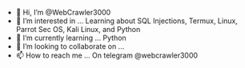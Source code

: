 - 👋 Hi, I’m @WebCrawler3000
- 👀 I’m interested in ... Learning about SQL Injections, Termux, Linux, Parrot Sec OS, Kali Linux, and Python
- 🌱 I’m currently learning ... Python
- 💞️ I’m looking to collaborate on ...
- 📫 How to reach me ... On telegram @webcrawler3000

<!---
WebCrawler3000/WebCrawler3000 is a ✨ special ✨ repository because its `README.md` (this file) appears on your GitHub profile.
You can click the Preview link to take a look at your changes.
--->
